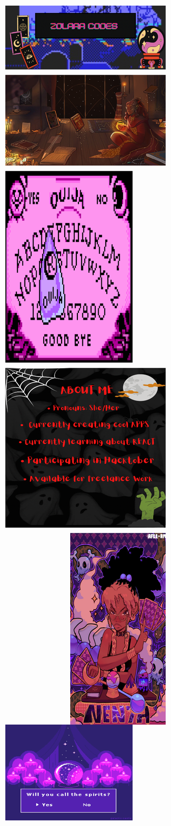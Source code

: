 <p align="center">
  <img src="5590956B-EC44-4781-B756-EC5A7B6DC382.png" alt="Zolara Codes Spooky Logo" width="970" height="200"/>
</p>

<p align="center">
  <img src="4ED78608-569B-4A69-BBB3-490F5335FCF7.webp" alt="Black elf studying magic"/>
</p>
 <p align="left">
<img src="C3A4A475-2C3D-48B5-B34E-DC411D395EA2.gif" alt="ouija board gif" width="400" height="600"  />
 </p>
  
<p align="right">
<img src="0BE2D0DB-2CA4-4F8A-BB88-C93572F8C369.png" alt="About me page" width="600" height="500"  />
 </p>
 
 <img align="right" img src="70A745AA-ECFC-4B46-B40F-9984E4967BD1.jpeg" alt="Witchy Black girl" width="300" height="600" title="Optional title">

<p align="left">
  <img src="C020B6D4-3EA3-4E10-91BF-F3B93ABAB709.gif" alt="black girl with tarot cards" width="400" height="300" />
</p>
